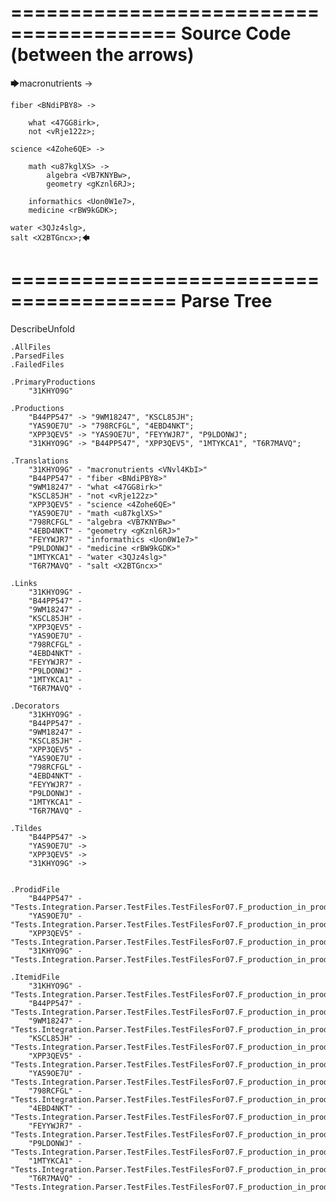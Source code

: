 ========================================
Source Code (between the arrows)
========================================

🡆macronutrients <VNvl4KbI> ->

    fiber <BNdiPBY8> ->

        what <47GG8irk>,
        not <vRje122z>;
	
	science <4Zohe6QE> ->
		
		math <u87kglXS> ->
			algebra <VB7KNYBw>,
			geometry <gKznl6RJ>;
			
		informathics <Uon0W1e7>,
		medicine <rBW9kGDK>;
    
    water <3QJz4slg>,
    salt <X2BTGncx>;🡄

========================================
Parse Tree
========================================
DescribeUnfold

    .AllFiles
    .ParsedFiles
    .FailedFiles

    .PrimaryProductions
        "31KHYO9G" 

    .Productions
        "B44PP547" -> "9WM18247", "KSCL85JH";
        "YAS9OE7U" -> "798RCFGL", "4EBD4NKT";
        "XPP3QEV5" -> "YAS9OE7U", "FEYYWJR7", "P9LDONWJ";
        "31KHYO9G" -> "B44PP547", "XPP3QEV5", "1MTYKCA1", "T6R7MAVQ";

    .Translations
        "31KHYO9G" - "macronutrients <VNvl4KbI>"
        "B44PP547" - "fiber <BNdiPBY8>"
        "9WM18247" - "what <47GG8irk>"
        "KSCL85JH" - "not <vRje122z>"
        "XPP3QEV5" - "science <4Zohe6QE>"
        "YAS9OE7U" - "math <u87kglXS>"
        "798RCFGL" - "algebra <VB7KNYBw>"
        "4EBD4NKT" - "geometry <gKznl6RJ>"
        "FEYYWJR7" - "informathics <Uon0W1e7>"
        "P9LDONWJ" - "medicine <rBW9kGDK>"
        "1MTYKCA1" - "water <3QJz4slg>"
        "T6R7MAVQ" - "salt <X2BTGncx>"

    .Links
        "31KHYO9G" - 
        "B44PP547" - 
        "9WM18247" - 
        "KSCL85JH" - 
        "XPP3QEV5" - 
        "YAS9OE7U" - 
        "798RCFGL" - 
        "4EBD4NKT" - 
        "FEYYWJR7" - 
        "P9LDONWJ" - 
        "1MTYKCA1" - 
        "T6R7MAVQ" - 

    .Decorators
        "31KHYO9G" - 
        "B44PP547" - 
        "9WM18247" - 
        "KSCL85JH" - 
        "XPP3QEV5" - 
        "YAS9OE7U" - 
        "798RCFGL" - 
        "4EBD4NKT" - 
        "FEYYWJR7" - 
        "P9LDONWJ" - 
        "1MTYKCA1" - 
        "T6R7MAVQ" - 

    .Tildes
        "B44PP547" -> 
        "YAS9OE7U" -> 
        "XPP3QEV5" -> 
        "31KHYO9G" -> 


    .ProdidFile
        "B44PP547" - "Tests.Integration.Parser.TestFiles.TestFilesFor07.F_production_in_production6.ds"
        "YAS9OE7U" - "Tests.Integration.Parser.TestFiles.TestFilesFor07.F_production_in_production6.ds"
        "XPP3QEV5" - "Tests.Integration.Parser.TestFiles.TestFilesFor07.F_production_in_production6.ds"
        "31KHYO9G" - "Tests.Integration.Parser.TestFiles.TestFilesFor07.F_production_in_production6.ds"

    .ItemidFile
        "31KHYO9G" - "Tests.Integration.Parser.TestFiles.TestFilesFor07.F_production_in_production6.ds"
        "B44PP547" - "Tests.Integration.Parser.TestFiles.TestFilesFor07.F_production_in_production6.ds"
        "9WM18247" - "Tests.Integration.Parser.TestFiles.TestFilesFor07.F_production_in_production6.ds"
        "KSCL85JH" - "Tests.Integration.Parser.TestFiles.TestFilesFor07.F_production_in_production6.ds"
        "XPP3QEV5" - "Tests.Integration.Parser.TestFiles.TestFilesFor07.F_production_in_production6.ds"
        "YAS9OE7U" - "Tests.Integration.Parser.TestFiles.TestFilesFor07.F_production_in_production6.ds"
        "798RCFGL" - "Tests.Integration.Parser.TestFiles.TestFilesFor07.F_production_in_production6.ds"
        "4EBD4NKT" - "Tests.Integration.Parser.TestFiles.TestFilesFor07.F_production_in_production6.ds"
        "FEYYWJR7" - "Tests.Integration.Parser.TestFiles.TestFilesFor07.F_production_in_production6.ds"
        "P9LDONWJ" - "Tests.Integration.Parser.TestFiles.TestFilesFor07.F_production_in_production6.ds"
        "1MTYKCA1" - "Tests.Integration.Parser.TestFiles.TestFilesFor07.F_production_in_production6.ds"
        "T6R7MAVQ" - "Tests.Integration.Parser.TestFiles.TestFilesFor07.F_production_in_production6.ds"

